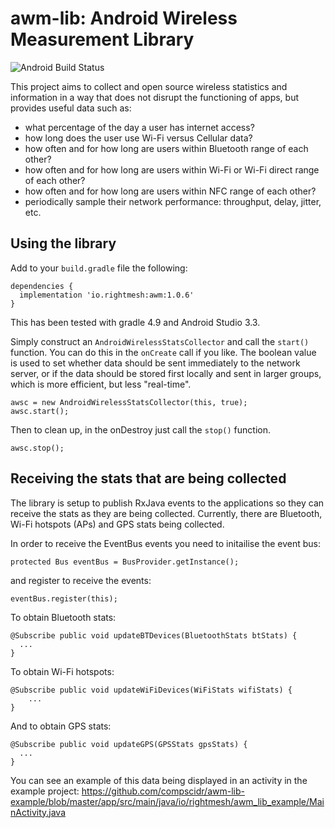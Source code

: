 # awm-lib: Android Wireless Measurement Library
![Android Build Status](https://travis-ci.com/compscidr/awm-lib.svg?branch=master)

This project aims to collect and open source wireless statistics and information
in a way that does not disrupt the functioning of apps, but provides useful data
such as:

* what percentage of the day a user has internet access?
* how long does the user use Wi-Fi versus Cellular data?
* how often and for how long are users within Bluetooth range of each other?
* how often and for how long are users within Wi-Fi or Wi-Fi direct range of
each other?
* how often and for how long are users within NFC range of each other?
* periodically sample their network performance: throughput, delay, jitter, etc.

## Using the library
Add to your `build.gradle` file the following:
```
dependencies {
  implementation 'io.rightmesh:awm:1.0.6'
}
```
This has been tested with gradle 4.9 and Android Studio 3.3.


Simply construct an `AndroidWirelessStatsCollector` and call the `start()`
function. You can do this in the `onCreate` call if you like. The boolean value
is used to set whether data should be sent immediately to the network server, or
if the data should be stored first locally and sent in larger groups, which is
more efficient, but less "real-time".

```
awsc = new AndroidWirelessStatsCollector(this, true);
awsc.start();
```

Then to clean up, in the onDestroy just call the `stop()` function.
```
awsc.stop();
```

## Receiving the stats that are being collected
The library is setup to publish RxJava events to the applications so they can
receive the stats as they are being collected. Currently, there are Bluetooth,
Wi-Fi hotspots (APs) and GPS stats being collected.

In order to receive the EventBus events you need to initailise the event bus:
```
protected Bus eventBus = BusProvider.getInstance();
```

and register to receive the events:
```
eventBus.register(this);
```

To obtain Bluetooth stats:
```
@Subscribe public void updateBTDevices(BluetoothStats btStats) {
  ...
}
```

To obtain Wi-Fi hotspots:
```
@Subscribe public void updateWiFiDevices(WiFiStats wifiStats) {
    ...
}
```

And to obtain GPS stats:
```
@Subscribe public void updateGPS(GPSStats gpsStats) {
  ...
}
```

You can see an example of this data being displayed in an activity in the example project:
https://github.com/compscidr/awm-lib-example/blob/master/app/src/main/java/io/rightmesh/awm_lib_example/MainActivity.java

